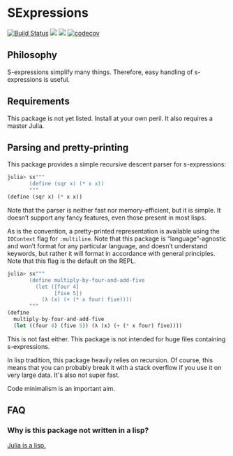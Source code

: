 # SExpressions

[![Build Status](https://travis-ci.org/TotalVerb/SExpressions.jl.svg?branch=master)](https://travis-ci.org/TotalVerb/SExpressions.jl)
[![](https://img.shields.io/badge/docs-stable-blue.svg)](https://wafy.me/SExpressions.jl/stable)
[![](https://img.shields.io/badge/docs-latest-blue.svg)](https://wafy.me/SExpressions.jl/latest)
[![codecov](https://codecov.io/gh/TotalVerb/SExpressions.jl/branch/master/graph/badge.svg)](https://codecov.io/gh/TotalVerb/SExpressions.jl)

## Philosophy

S-expressions simplify many things. Therefore, easy handling of s-expressions
is useful.

## Requirements

This package is not yet listed. Install at your own peril. It also requires a
master Julia.

## Parsing and pretty-printing

This package provides a simple recursive descent parser for s-expressions:

```julia
julia> sx"""
       (define (sqr x) (* x x))
       """
(define (sqr x) (* x x))
```

Note that the parser is neither fast nor memory-efficient, but it is simple. It
doesn’t support any fancy features, even those present in most lisps.

As is the convention, a pretty-printed representation is available using the
`IOContext` flag for `:multiline`. Note that this package is “language”-agnostic
and won’t format for any particular language, and doesn’t understand keywords,
but rather it will format in accordance with general principles. Note that this
flag is the default on the REPL.

```julia
julia> sx"""
       (define multiply-by-four-and-add-five
         (let ([four 4]
               [five 5])
           (λ (x) (+ (* x four) five))))
       """
(define
  multiply-by-four-and-add-five
  (let ((four 4) (five 5)) (λ (x) (+ (* x four) five))))
```

This is not fast either. This package is not intended for huge files containing
s-expressions.

In lisp tradition, this package heavily relies on recursion. Of course, this
means that you can probably break it with a stack overflow if you use it on very
large data. It's also not super fast.

Code minimalism is an important aim.

## FAQ

### Why is this package not written in a lisp?

[Julia is a lisp.](https://www.youtube.com/watch?v=dK3zRXhrFZY)
